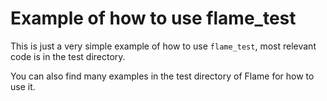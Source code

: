 # Example of how to use flame_test

This is just a very simple example of how to use `flame_test`, most relevant
code is in the test directory.

You can also find many examples in the test directory of Flame for how to use
it.
